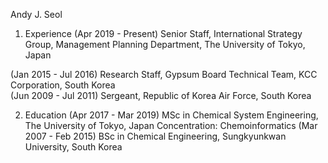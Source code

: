 Andy J. Seol

1. Experience
(Apr 2019 - Present)  Senior Staff, International Strategy Group, Management Planning Department, The University of Tokyo, Japan

(Jan 2015 - Jul 2016) Research Staff, Gypsum Board Technical Team, KCC Corporation, South Korea  
(Jun 2009 - Jul 2011) Sergeant, Republic of Korea Air Force, South Korea

2. Education
(Apr 2017 - Mar 2019) MSc in Chemical System Engineering, The University of Tokyo, Japan
                      Concentration: Chemoinformatics
(Mar 2007 - Feb 2015) BSc in Chemical Engineering, Sungkyunkwan University, South Korea
